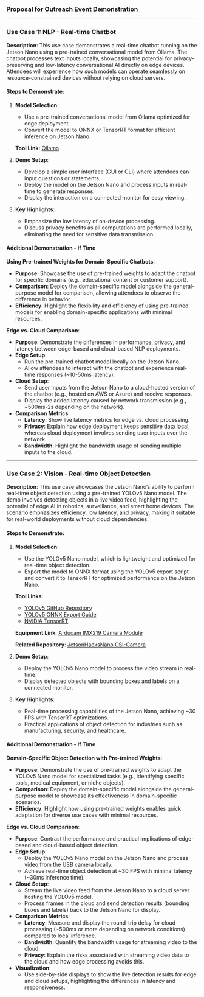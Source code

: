 ### Proposal for Outreach Event Demonstration

---

### **Use Case 1: NLP - Real-time Chatbot**

**Description**: This use case demonstrates a real-time chatbot running on the Jetson Nano using a pre-trained conversational model from Ollama. The chatbot processes text inputs locally, showcasing the potential for privacy-preserving and low-latency conversational AI directly on edge devices. Attendees will experience how such models can operate seamlessly on resource-constrained devices without relying on cloud servers.

#### **Steps to Demonstrate**:
1. **Model Selection**:
   - Use a pre-trained conversational model from Ollama optimized for edge deployment.
   - Convert the model to ONNX or TensorRT format for efficient inference on Jetson Nano.

   **Tool Link**: [Ollama](https://ollama.com)

2. **Demo Setup**:
   - Develop a simple user interface (GUI or CLI) where attendees can input questions or statements.
   - Deploy the model on the Jetson Nano and process inputs in real-time to generate responses.
   - Display the interaction on a connected monitor for easy viewing.

3. **Key Highlights**:
   - Emphasize the low latency of on-device processing.
   - Discuss privacy benefits as all computations are performed locally, eliminating the need for sensitive data transmission.

#### **Additional Demonstration - If Time**

**Using Pre-trained Weights for Domain-Specific Chatbots**:
   - **Purpose**: Showcase the use of pre-trained weights to adapt the chatbot for specific domains (e.g., educational content or customer support).
   - **Comparison**: Deploy the domain-specific model alongside the general-purpose model for comparison, allowing attendees to observe the difference in behavior.
   - **Efficiency**: Highlight the flexibility and efficiency of using pre-trained models for enabling domain-specific applications with minimal resources.

**Edge vs. Cloud Comparison**:
   - **Purpose**: Demonstrate the differences in performance, privacy, and latency between edge-based and cloud-based NLP deployments.
   - **Edge Setup**:
      - Run the pre-trained chatbot model locally on the Jetson Nano.
      - Allow attendees to interact with the chatbot and experience real-time responses (~10-50ms latency).
   - **Cloud Setup**:
      - Send user inputs from the Jetson Nano to a cloud-hosted version of the chatbot (e.g., hosted on AWS or Azure) and receive responses.
      - Display the added latency caused by network transmission (e.g., ~500ms-2s depending on the network).
   - **Comparison Metrics**:
      - **Latency**: Show live latency metrics for edge vs. cloud processing.
      - **Privacy**: Explain how edge deployment keeps sensitive data local, whereas cloud deployment involves sending user inputs over the network.
      - **Bandwidth**: Highlight the bandwidth usage of sending multiple inputs to the cloud.

---

### **Use Case 2: Vision - Real-time Object Detection**

**Description**: This use case showcases the Jetson Nano’s ability to perform real-time object detection using a pre-trained YOLOv5 Nano model. The demo involves detecting objects in a live video feed, highlighting the potential of edge AI in robotics, surveillance, and smart home devices. The scenario emphasizes efficiency, low latency, and privacy, making it suitable for real-world deployments without cloud dependencies.

#### **Steps to Demonstrate**:
1. **Model Selection**:
   - Use the YOLOv5 Nano model, which is lightweight and optimized for real-time object detection.
   - Export the model to ONNX format using the YOLOv5 export script and convert it to TensorRT for optimized performance on the Jetson Nano.

   **Tool Links**:
   - [YOLOv5 GitHub Repository](https://github.com/ultralytics/yolov5)
   - [YOLOv5 ONNX Export Guide](https://github.com/ultralytics/yolov5/wiki/Export-ONNX)
   - [NVIDIA TensorRT](https://developer.nvidia.com/tensorrt)

   **Equipment Link**: [Arducam IMX219 Camera Module](https://www.uctronics.com/arducam-imx219-camera-module-with-fisheye-lens-for-jeson-nano.html)

   **Related Repository**: [JetsonHacksNano CSI-Camera](https://github.com/JetsonHacksNano/CSI-Camera/tree/master)

2. **Demo Setup**:
   - Deploy the YOLOv5 Nano model to process the video stream in real-time.
   - Display detected objects with bounding boxes and labels on a connected monitor.

3. **Key Highlights**:
   - Real-time processing capabilities of the Jetson Nano, achieving ~30 FPS with TensorRT optimizations.
   - Practical applications of object detection for industries such as manufacturing, security, and healthcare.

#### **Additional Demonstration - If Time**

**Domain-Specific Object Detection with Pre-trained Weights**:
   - **Purpose**: Demonstrate the use of pre-trained weights to adapt the YOLOv5 Nano model for specialized tasks (e.g., identifying specific tools, medical equipment, or niche objects).
   - **Comparison**: Deploy the domain-specific model alongside the general-purpose model to showcase its effectiveness in domain-specific scenarios.
   - **Efficiency**: Highlight how using pre-trained weights enables quick adaptation for diverse use cases with minimal resources.

**Edge vs. Cloud Comparison**:
   - **Purpose**: Contrast the performance and practical implications of edge-based and cloud-based object detection.
   - **Edge Setup**:
      - Deploy the YOLOv5 Nano model on the Jetson Nano and process video from the USB camera locally.
      - Achieve real-time object detection at ~30 FPS with minimal latency (~30ms inference time).
   - **Cloud Setup**:
      - Stream the live video feed from the Jetson Nano to a cloud server hosting the YOLOv5 model.
      - Process frames in the cloud and send detection results (bounding boxes and labels) back to the Jetson Nano for display.
   - **Comparison Metrics**:
      - **Latency**: Measure and display the round-trip delay for cloud processing (~500ms or more depending on network conditions) compared to local inference.
      - **Bandwidth**: Quantify the bandwidth usage for streaming video to the cloud.
      - **Privacy**: Explain the risks associated with streaming video data to the cloud and how edge processing avoids this.
   - **Visualization**:
      - Use side-by-side displays to show the live detection results for edge and cloud setups, highlighting the differences in latency and responsiveness.

